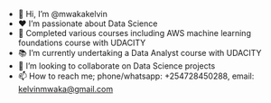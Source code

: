 - 👋 Hi, I’m @mwakakelvin
- :hearts: I’m passionate about Data Science
- 🌱 Completed various courses including AWS machine learning foundations course with UDACITY
- :books: I’m currently undertaking a Data Analyst course with UDACITY
- 💞️ I’m looking to collaborate on Data Science projects
- 📫 How to reach me; phone/whatsapp: +254728450288, email: kelvinmwaka@gmail.com

<!---
mwakakelvin/mwakakelvin is a ✨ special ✨ repository because its `README.md` (this file) appears on your GitHub profile.
You can click the Preview link to take a look at your changes.
--->

